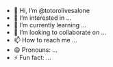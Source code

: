 - 👋 Hi, I’m @totorolivesalone
- 👀 I’m interested in ...
- 🌱 I’m currently learning ...
- 💞️ I’m looking to collaborate on ...
- 📫 How to reach me ...
- 😄 Pronouns: ...
- ⚡ Fun fact: ...

<!---
totorolivesalone/totorolivesalone is a ✨ special ✨ repository because its `README.md` (this file) appears on your GitHub profile.
You can click the Preview link to take a look at your changes.
--->
